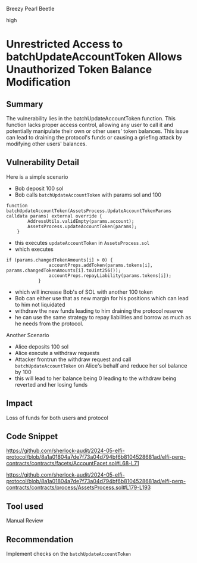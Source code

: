 Breezy Pearl Beetle

high

# Unrestricted Access to batchUpdateAccountToken Allows Unauthorized Token Balance Modification

## Summary
The vulnerability lies in the batchUpdateAccountToken function. This function lacks proper access control, allowing any user to call it and potentially manipulate their own or other users' token balances. This issue can lead to draining the protocol's funds or causing a griefing attack by modifying other users' balances.

## Vulnerability Detail
Here is a simple scenario
- Bob deposit 100 sol
- Bob calls `batchUpdateAccountToken` with params sol and 100 
```solidity
function batchUpdateAccountToken(AssetsProcess.UpdateAccountTokenParams calldata params) external override {
        AddressUtils.validEmpty(params.account);
        AssetsProcess.updateAccountToken(params);
    }
```
- this executes `updateAccountToken` in `AssetsProcess.sol`
- which executes 
```solidity=
if (params.changedTokenAmounts[i] > 0) {
                accountProps.addToken(params.tokens[i], params.changedTokenAmounts[i].toUint256());
                accountProps.repayLiability(params.tokens[i]);
            }
```
- which will increase Bob's of SOL with another 100 token
- Bob can either use that as new margin for his positions which can lead to him not liquidated 
- withdraw the new funds leading to him draining the protocol reserve
- he can use the same strategy to repay liabilities and borrow as much as he needs from the protocol.

Another Scenario
- Alice deposits 100 sol
- Alice execute a withdraw requests
- Attacker frontrun the withdraw request and call `batchUpdateAccountToken` on Alice's behalf and reduce her sol balance by 100
- this will lead to her balance being 0 leading to the withdraw being reverted and her losing funds


## Impact
Loss of funds for both users and protocol

## Code Snippet
https://github.com/sherlock-audit/2024-05-elfi-protocol/blob/8a1a01804a7de7f73a04d794bf6b8104528681ad/elfi-perp-contracts/contracts/facets/AccountFacet.sol#L68-L71

https://github.com/sherlock-audit/2024-05-elfi-protocol/blob/8a1a01804a7de7f73a04d794bf6b8104528681ad/elfi-perp-contracts/contracts/process/AssetsProcess.sol#L179-L193

## Tool used

Manual Review

## Recommendation
Implement checks on the `batchUpdateAccountToken`